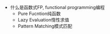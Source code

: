 + 什么是函数式FP, functional programming编程
	+ Pure Fucntion纯函数
	+ Lazy Evaluation惰性求值
	+ Pattern Matching模式匹配
